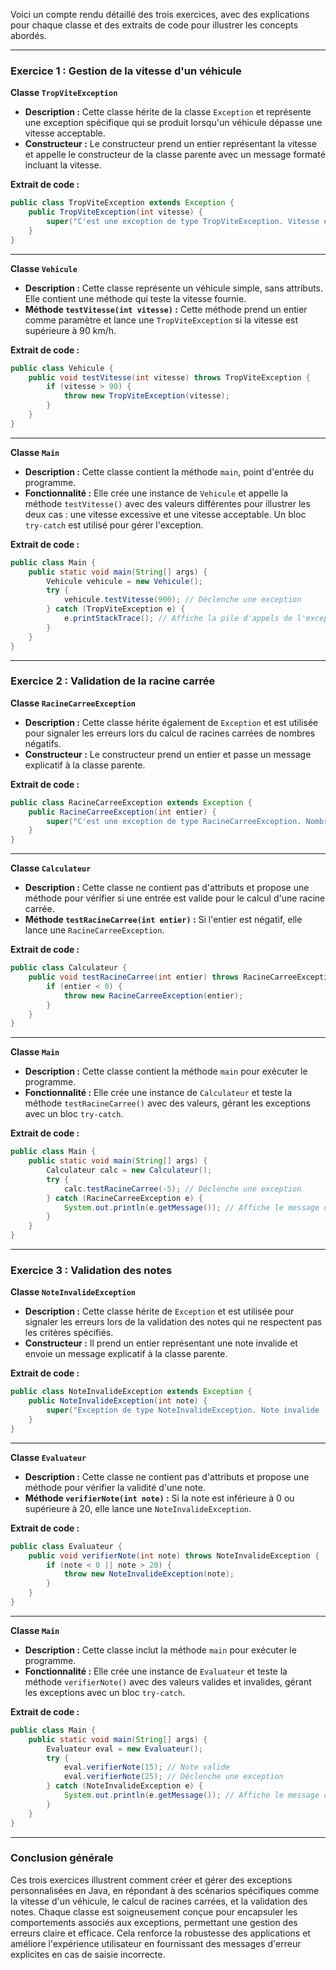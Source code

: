 Voici un compte rendu détaillé des trois exercices, avec des explications pour chaque classe et des extraits de code pour illustrer les concepts abordés.

---

### Exercice 1 : Gestion de la vitesse d'un véhicule

**Classe `TropViteException`**

- **Description :** Cette classe hérite de la classe `Exception` et représente une exception spécifique qui se produit lorsqu'un véhicule dépasse une vitesse acceptable.
- **Constructeur :** Le constructeur prend un entier représentant la vitesse et appelle le constructeur de la classe parente avec un message formaté incluant la vitesse.

**Extrait de code :**

```java
public class TropViteException extends Exception {
    public TropViteException(int vitesse) {
        super("C'est une exception de type TropViteException. Vitesse en cause : " + vitesse);
    }
}
```

---

**Classe `Vehicule`**

- **Description :** Cette classe représente un véhicule simple, sans attributs. Elle contient une méthode qui teste la vitesse fournie.
- **Méthode `testVitesse(int vitesse)` :** Cette méthode prend un entier comme paramètre et lance une `TropViteException` si la vitesse est supérieure à 90 km/h.

**Extrait de code :**

```java
public class Vehicule {
    public void testVitesse(int vitesse) throws TropViteException {
        if (vitesse > 90) {
            throw new TropViteException(vitesse);
        }
    }
}
```

---

**Classe `Main`**

- **Description :** Cette classe contient la méthode `main`, point d'entrée du programme.
- **Fonctionnalité :** Elle crée une instance de `Vehicule` et appelle la méthode `testVitesse()` avec des valeurs différentes pour illustrer les deux cas : une vitesse excessive et une vitesse acceptable. Un bloc `try-catch` est utilisé pour gérer l'exception.

**Extrait de code :**

```java
public class Main {
    public static void main(String[] args) {
        Vehicule vehicule = new Vehicule();
        try {
            vehicule.testVitesse(900); // Déclenche une exception
        } catch (TropViteException e) {
            e.printStackTrace(); // Affiche la pile d'appels de l'exception
        }
    }
}
```

---

### Exercice 2 : Validation de la racine carrée

**Classe `RacineCarreeException`**

- **Description :** Cette classe hérite également de `Exception` et est utilisée pour signaler les erreurs lors du calcul de racines carrées de nombres négatifs.
- **Constructeur :** Le constructeur prend un entier et passe un message explicatif à la classe parente.

**Extrait de code :**

```java
public class RacineCarreeException extends Exception {
    public RacineCarreeException(int entier) {
        super("C'est une exception de type RacineCarreeException. Nombre négatif : " + entier);
    }
}
```

---

**Classe `Calculateur`**

- **Description :** Cette classe ne contient pas d'attributs et propose une méthode pour vérifier si une entrée est valide pour le calcul d'une racine carrée.
- **Méthode `testRacineCarree(int entier)` :** Si l'entier est négatif, elle lance une `RacineCarreeException`.

**Extrait de code :**

```java
public class Calculateur {
    public void testRacineCarree(int entier) throws RacineCarreeException {
        if (entier < 0) {
            throw new RacineCarreeException(entier);
        }
    }
}
```

---

**Classe `Main`**

- **Description :** Cette classe contient la méthode `main` pour exécuter le programme.
- **Fonctionnalité :** Elle crée une instance de `Calculateur` et teste la méthode `testRacineCarree()` avec des valeurs, gérant les exceptions avec un bloc `try-catch`.

**Extrait de code :**

```java
public class Main {
    public static void main(String[] args) {
        Calculateur calc = new Calculateur();
        try {
            calc.testRacineCarree(-5); // Déclenche une exception
        } catch (RacineCarreeException e) {
            System.out.println(e.getMessage()); // Affiche le message d'erreur
        }
    }
}
```

---

### Exercice 3 : Validation des notes

**Classe `NoteInvalideException`**

- **Description :** Cette classe hérite de `Exception` et est utilisée pour signaler les erreurs lors de la validation des notes qui ne respectent pas les critères spécifiés.
- **Constructeur :** Il prend un entier représentant une note invalide et envoie un message explicatif à la classe parente.

**Extrait de code :**

```java
public class NoteInvalideException extends Exception {
    public NoteInvalideException(int note) {
        super("Exception de type NoteInvalideException. Note invalide : " + note);
    }
}
```

---

**Classe `Evaluateur`**

- **Description :** Cette classe ne contient pas d'attributs et propose une méthode pour vérifier la validité d'une note.
- **Méthode `verifierNote(int note)` :** Si la note est inférieure à 0 ou supérieure à 20, elle lance une `NoteInvalideException`.

**Extrait de code :**

```java
public class Evaluateur {
    public void verifierNote(int note) throws NoteInvalideException {
        if (note < 0 || note > 20) {
            throw new NoteInvalideException(note);
        }
    }
}
```

---

**Classe `Main`**

- **Description :** Cette classe inclut la méthode `main` pour exécuter le programme.
- **Fonctionnalité :** Elle crée une instance de `Evaluateur` et teste la méthode `verifierNote()` avec des valeurs valides et invalides, gérant les exceptions avec un bloc `try-catch`.

**Extrait de code :**

```java
public class Main {
    public static void main(String[] args) {
        Evaluateur eval = new Evaluateur();
        try {
            eval.verifierNote(15); // Note valide
            eval.verifierNote(25); // Déclenche une exception
        } catch (NoteInvalideException e) {
            System.out.println(e.getMessage()); // Affiche le message d'erreur
        }
    }
}
```

---

### Conclusion générale

Ces trois exercices illustrent comment créer et gérer des exceptions personnalisées en Java, en répondant à des scénarios spécifiques comme la vitesse d'un véhicule, le calcul de racines carrées, et la validation des notes. Chaque classe est soigneusement conçue pour encapsuler les comportements associés aux exceptions, permettant une gestion des erreurs claire et efficace. Cela renforce la robustesse des applications et améliore l'expérience utilisateur en fournissant des messages d'erreur explicites en cas de saisie incorrecte.

